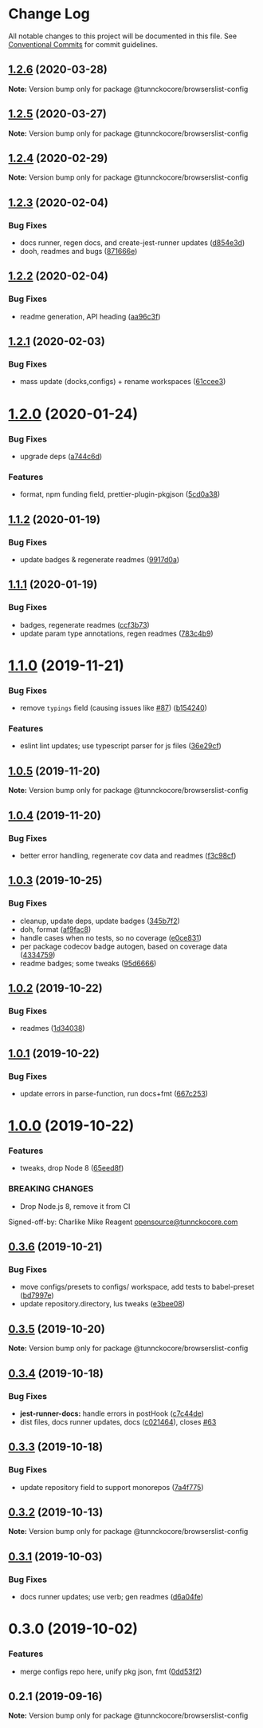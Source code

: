 # Change Log

All notable changes to this project will be documented in this file.
See [Conventional Commits](https://conventionalcommits.org) for commit guidelines.

## [1.2.6](https://github.com/tunnckoCore/opensource/compare/@tunnckocore/browserslist-config@1.2.5...@tunnckocore/browserslist-config@1.2.6) (2020-03-28)

**Note:** Version bump only for package @tunnckocore/browserslist-config





## [1.2.5](https://github.com/tunnckoCore/opensource/compare/@tunnckocore/browserslist-config@1.2.4...@tunnckocore/browserslist-config@1.2.5) (2020-03-27)

**Note:** Version bump only for package @tunnckocore/browserslist-config





## [1.2.4](https://github.com/tunnckoCore/opensource/compare/@tunnckocore/browserslist-config@1.2.3...@tunnckocore/browserslist-config@1.2.4) (2020-02-29)

**Note:** Version bump only for package @tunnckocore/browserslist-config





## [1.2.3](https://github.com/tunnckoCore/opensource/compare/@tunnckocore/browserslist-config@1.2.2...@tunnckocore/browserslist-config@1.2.3) (2020-02-04)


### Bug Fixes

* docs runner, regen docs, and create-jest-runner updates ([d854e3d](https://github.com/tunnckoCore/opensource/commit/d854e3d335fa1d2c82d87321a07c6659fe6dcee1))
* dooh, readmes and bugs ([871666e](https://github.com/tunnckoCore/opensource/commit/871666e7eabbca6bf65cbc257311f0a46d410752))





## [1.2.2](https://github.com/tunnckoCore/opensource/compare/@tunnckocore/browserslist-config@1.2.1...@tunnckocore/browserslist-config@1.2.2) (2020-02-04)


### Bug Fixes

* readme generation, API heading ([aa96c3f](https://github.com/tunnckoCore/opensource/commit/aa96c3f06af5a27b0e3b4119b92a9f7978e0e251))





## [1.2.1](https://github.com/tunnckoCore/opensource/compare/@tunnckocore/browserslist-config@1.2.0...@tunnckocore/browserslist-config@1.2.1) (2020-02-03)


### Bug Fixes

* mass update (docks,configs) + rename workspaces ([61ccee3](https://github.com/tunnckoCore/opensource/commit/61ccee33ca1cce122de9c7d6522a7a2913f65828))





# [1.2.0](https://github.com/tunnckoCore/opensource/compare/@tunnckocore/browserslist-config@1.1.2...@tunnckocore/browserslist-config@1.2.0) (2020-01-24)


### Bug Fixes

* upgrade deps ([a744c6d](https://github.com/tunnckoCore/opensource/commit/a744c6dbef340b51e246ecf874579a752b7aa35a))


### Features

* format, npm funding field, prettier-plugin-pkgjson ([5cd0a38](https://github.com/tunnckoCore/opensource/commit/5cd0a389a731e5634636f1a124decbaf36807824))





## [1.1.2](https://github.com/tunnckoCore/opensource/compare/@tunnckocore/browserslist-config@1.1.1...@tunnckocore/browserslist-config@1.1.2) (2020-01-19)


### Bug Fixes

* update badges & regenerate readmes ([9917d0a](https://github.com/tunnckoCore/opensource/commit/9917d0a8cb045e2b6f83935347d6bb35144686bc))





## [1.1.1](https://github.com/tunnckoCore/opensource/compare/@tunnckocore/browserslist-config@1.1.0...@tunnckocore/browserslist-config@1.1.1) (2020-01-19)


### Bug Fixes

* badges, regenerate readmes ([ccf3b73](https://github.com/tunnckoCore/opensource/commit/ccf3b73c123dc66f2b1964bb263ab9e331449d3c))
* update param type annotations, regen readmes ([783c4b9](https://github.com/tunnckoCore/opensource/commit/783c4b9ed402621ecdfbda524c0a53b30f83ae68))





# [1.1.0](https://github.com/tunnckoCore/opensource/compare/@tunnckocore/browserslist-config@1.0.5...@tunnckocore/browserslist-config@1.1.0) (2019-11-21)


### Bug Fixes

* remove `typings` field (causing issues like [#87](https://github.com/tunnckoCore/opensource/issues/87)) ([b154240](https://github.com/tunnckoCore/opensource/commit/b154240e8bab1daa63d873909735d2c59bdf25cc))


### Features

* eslint lint updates; use typescript parser for js files ([36e29cf](https://github.com/tunnckoCore/opensource/commit/36e29cf7510ef15da4c532f9dc2b81cd275218c3))





## [1.0.5](https://github.com/tunnckoCore/opensource/compare/@tunnckocore/browserslist-config@1.0.4...@tunnckocore/browserslist-config@1.0.5) (2019-11-20)

**Note:** Version bump only for package @tunnckocore/browserslist-config





## [1.0.4](https://github.com/tunnckoCore/opensource/compare/@tunnckocore/browserslist-config@1.0.3...@tunnckocore/browserslist-config@1.0.4) (2019-11-20)


### Bug Fixes

* better error handling, regenerate cov data and readmes ([f3c98cf](https://github.com/tunnckoCore/opensource/commit/f3c98cf5812cf92127f491df67f083d06235a399))





## [1.0.3](https://github.com/tunnckoCore/opensource/compare/@tunnckocore/browserslist-config@1.0.2...@tunnckocore/browserslist-config@1.0.3) (2019-10-25)


### Bug Fixes

* cleanup, update deps, update badges ([345b7f2](https://github.com/tunnckoCore/opensource/commit/345b7f23e39481409ddc84d37308986462ada969))
* doh, format ([af9fac8](https://github.com/tunnckoCore/opensource/commit/af9fac844fb3d43fb43d39003eec18f482b6c6aa))
* handle cases when no tests, so no coverage ([e0ce831](https://github.com/tunnckoCore/opensource/commit/e0ce8313eedbcb5e8780865ed05533b5a2190c36))
* per package codecov badge autogen, based on coverage data ([4334759](https://github.com/tunnckoCore/opensource/commit/4334759d331dfcef98f43735a356753a685b139a))
* readme badges; some tweaks ([95d6666](https://github.com/tunnckoCore/opensource/commit/95d666659a2ac29bece307d22c66b6c0e7e47683))





## [1.0.2](https://github.com/tunnckoCore/opensource/compare/@tunnckocore/browserslist-config@1.0.1...@tunnckocore/browserslist-config@1.0.2) (2019-10-22)


### Bug Fixes

* readmes ([1d34038](https://github.com/tunnckoCore/opensource/commit/1d3403852b1c6321c8fea89d45956e73b20a616e))





## [1.0.1](https://github.com/tunnckoCore/opensource/compare/@tunnckocore/browserslist-config@1.0.0...@tunnckocore/browserslist-config@1.0.1) (2019-10-22)


### Bug Fixes

* update errors in parse-function,  run docs+fmt ([667c253](https://github.com/tunnckoCore/opensource/commit/667c2539f668bfe07659ea397d9dda1305b7da4e))





# [1.0.0](https://github.com/tunnckoCore/opensource/compare/@tunnckocore/browserslist-config@0.3.6...@tunnckocore/browserslist-config@1.0.0) (2019-10-22)


### Features

* tweaks, drop Node 8 ([65eed8f](https://github.com/tunnckoCore/opensource/commit/65eed8f5849b2e19656c562e10db276115ce3e24))


### BREAKING CHANGES

* Drop Node.js 8, remove it from CI

Signed-off-by: Charlike Mike Reagent <opensource@tunnckocore.com>





## [0.3.6](https://github.com/tunnckoCore/opensource/compare/@tunnckocore/browserslist-config@0.3.5...@tunnckocore/browserslist-config@0.3.6) (2019-10-21)


### Bug Fixes

* move configs/presets to configs/ workspace, add tests to babel-preset ([bd7997e](https://github.com/tunnckoCore/opensource/commit/bd7997e9670f438f426946e649059441709bac0b))
* update repository.directory, lus tweaks ([e3bee08](https://github.com/tunnckoCore/opensource/commit/e3bee0829a3956601a52245cbc54ede4766772c7))





## [0.3.5](https://github.com/tunnckoCore/opensource/compare/@tunnckocore/browserslist-config@0.3.4...@tunnckocore/browserslist-config@0.3.5) (2019-10-20)

**Note:** Version bump only for package @tunnckocore/browserslist-config





## [0.3.4](https://github.com/tunnckoCore/opensource/compare/@tunnckocore/browserslist-config@0.3.3...@tunnckocore/browserslist-config@0.3.4) (2019-10-18)


### Bug Fixes

* **jest-runner-docs:** handle errors in postHook ([c7c44de](https://github.com/tunnckoCore/opensource/commit/c7c44de))
* dist files, docs runner updates, docs ([c021464](https://github.com/tunnckoCore/opensource/commit/c021464)), closes [#63](https://github.com/tunnckoCore/opensource/issues/63)





## [0.3.3](https://github.com/tunnckoCore/opensource/compare/@tunnckocore/browserslist-config@0.3.2...@tunnckocore/browserslist-config@0.3.3) (2019-10-18)


### Bug Fixes

* update repository field to support monorepos ([7a4f775](https://github.com/tunnckoCore/opensource/commit/7a4f775))





## [0.3.2](https://github.com/tunnckoCore/opensource/tree/master/@tunnckocore/browserslist-config/compare/@tunnckocore/browserslist-config@0.3.1...@tunnckocore/browserslist-config@0.3.2) (2019-10-13)

**Note:** Version bump only for package @tunnckocore/browserslist-config





## [0.3.1](https://github.com/tunnckoCore/opensource/tree/master/@tunnckocore/browserslist-config/compare/@tunnckocore/browserslist-config@0.3.0...@tunnckocore/browserslist-config@0.3.1) (2019-10-03)


### Bug Fixes

* docs runner updates; use verb; gen readmes ([d6a04fe](https://github.com/tunnckoCore/opensource/tree/master/@tunnckocore/browserslist-config/commit/d6a04fe))





# 0.3.0 (2019-10-02)


### Features

* merge configs repo here, unify pkg json, fmt ([0dd53f2](https://github.com/tunnckoCore/opensource/tree/master/@tunnckocore/browserslist-config/commit/0dd53f2))





## 0.2.1 (2019-09-16)

**Note:** Version bump only for package @tunnckocore/browserslist-config
